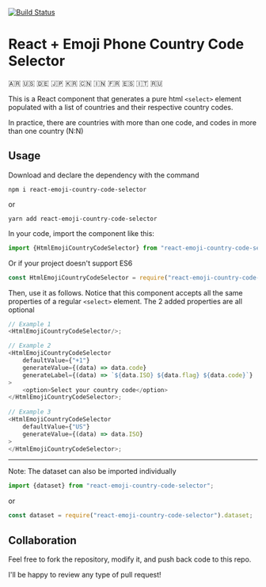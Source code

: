 [![Build Status](https://travis-ci.com/dscafati/react-emoji-country-code-selector.svg?branch=main)](https://travis-ci.com/dscafati/react-emoji-country-code-selector)

# React + Emoji  Phone Country Code Selector

🇦🇷 🇺🇸 🇩🇪 🇯🇵 🇰🇷 🇨🇳 🇮🇳 🇫🇷 🇪🇸 🇮🇹 🇷🇺  

This is a React component that generates a pure html `<select>` element populated with a list of countries and their respective country codes.

In practice, there are countries with more than one code, and codes in more than one country (N:N)

## Usage

Download and declare the dependency with the command

`npm i react-emoji-country-code-selector`

or

`yarn add react-emoji-country-code-selector`


In your code, import the component like this:

```javascript
import {HtmlEmojiCountryCodeSelector} from "react-emoji-country-code-selector";
```

Or if your project doesn't support ES6

```javascript
const HtmlEmojiCountryCodeSelector = require("react-emoji-country-code-selector").HtmlEmojiCountryCodeSelector;
```

Then, use it as follows.
Notice that this component accepts all the same properties of a regular `<select>` element. The 2 added properties are all optional

```javascript
// Example 1
<HtmlEmojiCountryCodeSelector/>;

// Example 2
<HtmlEmojiCountryCodeSelector
    defaultValue={"+1"}
    generateValue={(data) => data.code}
    generateLabel={(data) => `${data.ISO} ${data.flag} ${data.code}`}
>
    <option>Select your country code</option>
</HtmlEmojiCountryCodeSelector>;
    
// Example 3
<HtmlEmojiCountryCodeSelector
    defaultValue={"US"}
    generateValue={(data) => data.ISO}
>
</HtmlEmojiCountryCodeSelector>;
```

---
Note: The dataset can also be imported individually


```javascript
import {dataset} from "react-emoji-country-code-selector";
```

or

```javascript
const dataset = require("react-emoji-country-code-selector").dataset;
```


## Collaboration

Feel free to fork the repository, modify it, and push back code to this repo.

I'll be happy to review any type of pull request!
